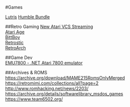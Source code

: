 #Games

[Lutris](https://lutris.net/games/)
[Humble Bundle](https://www.humblebundle.com/)  

##Retro Gaming
[New Atari VCS Streaming](https://atarivcs.com/)  
[Atari Age](https://www.atariage.com/)  
[BittBoy](https://www.bittboy.com/)  
[Retrostic](https://www.retrostic.com/roms)  
[RetroArch](https://www.retroarch.com/index.php)  

##Game Dev  
[EMU7800 - .NET Atari 7800 emulator](http://emu7800.sourceforge.net/)

##Archives & ROMS
https://archive.org/download/MAME215RomsOnlyMerged  
https://retromimi.com/collections/all?page=2  
http://www.romhacking.net/news/2203/  
https://archive.org/details/softwarelibrary_msdos_games  
https://www.team6502.org/  





